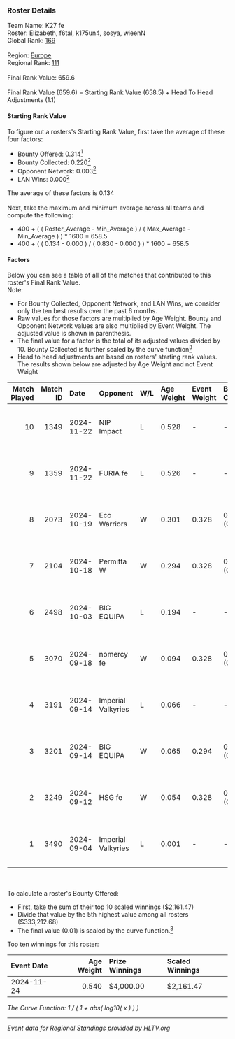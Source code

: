 ### Roster Details<br />
Team Name: K27 fe<br />
Roster: Elizabeth, f6tal, k175un4, sosya, wieenN<br />
Global Rank: [169](../../standings_global_2025_03_03.md)<br />
<br />
Region: [Europe]( ../../standings_europe_2025_03_03.md)<br />
Regional Rank: [111]( ../../standings_europe_2025_03_03.md)<br />
<br />
Final Rank Value:  659.6<br />
<br />
Final Rank Value (659.6) = Starting Rank Value (658.5) + Head To Head Adjustments (1.1)<br />

#### Starting Rank Value<br />
To figure out a rosters's Starting Rank Value, first take the average of these four factors:<br />
- Bounty Offered: 0.314[<sup>1</sup>](#table2)
- Bounty Collected: 0.220[<sup>2</sup>](#table1)
- Opponent Network: 0.003[<sup>2</sup>](#table1)
- LAN Wins: 0.000[<sup>2</sup>](#table1)

The average of these factors is 0.134<br />
<br />
Next, take the maximum and minimum average across all teams and compute the following:<br />
- 400 + ( ( Roster_Average - Min_Average ) / ( Max_Average - Min_Average ) ) * 1600 = 658.5
- 400 + ( ( 0.134 - 0.000 ) / ( 0.830 - 0.000 ) ) * 1600 = 658.5


#### Factors<br />
Below you can see a table of all of the matches that contributed to this roster's Final Rank Value.<br />
Note:<br />

- For Bounty Collected, Opponent Network, and LAN Wins, we consider only the ten best results over the past 6 months.
- Raw values for those factors are multiplied by Age Weight. Bounty and Opponent Network values are also multiplied by Event Weight. The adjusted value is shown in parenthesis.
- The final value for a factor is the total of its adjusted values divided by 10. Bounty Collected is further scaled by the curve function[<sup>3</sup>](#curveFunction)
- Head to head adjustments are based on rosters' starting rank values. The results shown below are adjusted by Age Weight and not Event Weight
<span id="table1"></span><br />


| Match Played | Match ID | Date       | Opponent           | W/L | Age Weight | Event Weight | Bounty Collected | Opponent Network | LAN Wins  | H2H Adj. | Roster                                   |
| -: | -: | :- | :- | :- | :- | :- | :- | :- | :- | -: | :- |
|           10 |     1349 | 2024-11-22 | NIP Impact         | L   | 0.528      | -            | -                | -                | -         |    -7.67 | Elizabeth, f6tal, k175un4, sosya, wieenN |
|            9 |     1359 | 2024-11-22 | FURIA fe           | L   | 0.526      | -            | -                | -                | -         |    -2.38 | Elizabeth, f6tal, k175un4, sosya, wieenN |
|            8 |     2073 | 2024-10-19 | Eco Warriors       | W   | 0.301      | 0.328        | 0.022 (0.002)    | 0.184 (0.018)    | 0 (0.000) |     6.24 | Elizabeth, f6tal, k175un4, sosya, wieenN |
|            7 |     2104 | 2024-10-18 | Permitta W         | W   | 0.294      | 0.328        | 0.003 (0.000)    | 0.041 (0.004)    | 0 (0.000) |     4.10 | Elizabeth, f6tal, k175un4, sosya, wieenN |
|            6 |     2498 | 2024-10-03 | BIG EQUIPA         | L   | 0.194      | -            | -                | -                | -         |    -2.25 | Elizabeth, f6tal, k175un4, sosya, wieenN |
|            5 |     3070 | 2024-09-18 | nomercy fe         | W   | 0.094      | 0.328        | 0.001 (0.000)    | 0.069 (0.002)    | 0 (0.000) |     1.25 | Elizabeth, f6tal, k175un4, sosya, wieenN |
|            4 |     3191 | 2024-09-14 | Imperial Valkyries | L   | 0.066      | -            | -                | -                | -         |    -0.27 | Elizabeth, f6tal, k175un4, sosya, wieenN |
|            3 |     3201 | 2024-09-14 | BIG EQUIPA         | W   | 0.065      | 0.294        | 0.021 (0.000)    | 0.070 (0.001)    | 0 (0.000) |     1.30 | Elizabeth, f6tal, k175un4, sosya, wieenN |
|            2 |     3249 | 2024-09-12 | HSG fe             | W   | 0.054      | 0.328        | 0.002 (0.000)    | 0.030 (0.001)    | 0 (0.000) |     0.78 | Elizabeth, f6tal, k175un4, sosya, wieenN |
|            1 |     3490 | 2024-09-04 | Imperial Valkyries | L   | 0.001      | -            | -                | -                | -         |    -0.00 | Elizabeth, f6tal, k175un4, sosya, wieenN |

<br />
<span id="table2"></span><br />
To calculate a roster's Bounty Offered:<br />

- First, take the sum of their top 10 scaled winnings ($2,161.47)
- Divide that value by the 5th highest value among all rosters ($333,212.68)
- The final value (0.01) is scaled by the curve function.[<sup>3</sup>](#curveFunction)

Top ten winnings for this roster:<br />

| Event Date | Age Weight | Prize Winnings | Scaled Winnings |
| :- | -: | :- | :- |
| 2024-11-24 |      0.540 | $4,000.00      | $2,161.47       |


<span id="curveFunction"></span>_The Curve Function: 1 / ( 1 + abs( log10( x ) ) )_<br />

---
_Event data for Regional Standings provided by HLTV.org_<br />
